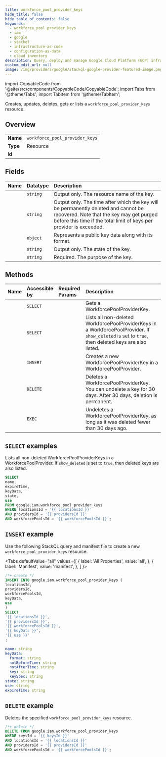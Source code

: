 ```yaml
---
title: workforce_pool_provider_keys
hide_title: false
hide_table_of_contents: false
keywords:
  - workforce_pool_provider_keys
  - iam
  - google
  - stackql
  - infrastructure-as-code
  - configuration-as-data
  - cloud inventory
description: Query, deploy and manage Google Cloud Platform (GCP) infrastructure and resources using SQL
custom_edit_url: null
image: /img/providers/google/stackql-google-provider-featured-image.png
---
```


import CopyableCode from '@site/src/components/CopyableCode/CopyableCode';
import Tabs from '@theme/Tabs';
import TabItem from '@theme/TabItem';

Creates, updates, deletes, gets or lists a <code>workforce_pool_provider_keys</code> resource.

## Overview
<table><tbody>
<tr><td><b>Name</b></td><td><code>workforce_pool_provider_keys</code></td></tr>
<tr><td><b>Type</b></td><td>Resource</td></tr>
<tr><td><b>Id</b></td><td><CopyableCode code="google.iam.workforce_pool_provider_keys" /></td></tr>
</tbody></table>

## Fields
| Name | Datatype | Description |
|:-----|:---------|:------------|
| <CopyableCode code="name" /> | `string` | Output only. The resource name of the key. |
| <CopyableCode code="expireTime" /> | `string` | Output only. The time after which the key will be permanently deleted and cannot be recovered. Note that the key may get purged before this time if the total limit of keys per provider is exceeded. |
| <CopyableCode code="keyData" /> | `object` | Represents a public key data along with its format. |
| <CopyableCode code="state" /> | `string` | Output only. The state of the key. |
| <CopyableCode code="use" /> | `string` | Required. The purpose of the key. |

## Methods
| Name | Accessible by | Required Params | Description |
|:-----|:--------------|:----------------|:------------|
| <CopyableCode code="get" /> | `SELECT` | <CopyableCode code="keysId, locationsId, providersId, workforcePoolsId" /> | Gets a WorkforcePoolProviderKey. |
| <CopyableCode code="list" /> | `SELECT` | <CopyableCode code="locationsId, providersId, workforcePoolsId" /> | Lists all non-deleted WorkforcePoolProviderKeys in a WorkforcePoolProvider. If `show_deleted` is set to `true`, then deleted keys are also listed. |
| <CopyableCode code="create" /> | `INSERT` | <CopyableCode code="locationsId, providersId, workforcePoolsId" /> | Creates a new WorkforcePoolProviderKey in a WorkforcePoolProvider. |
| <CopyableCode code="delete" /> | `DELETE` | <CopyableCode code="keysId, locationsId, providersId, workforcePoolsId" /> | Deletes a WorkforcePoolProviderKey. You can undelete a key for 30 days. After 30 days, deletion is permanent. |
| <CopyableCode code="undelete" /> | `EXEC` | <CopyableCode code="keysId, locationsId, providersId, workforcePoolsId" /> | Undeletes a WorkforcePoolProviderKey, as long as it was deleted fewer than 30 days ago. |

## `SELECT` examples

Lists all non-deleted WorkforcePoolProviderKeys in a WorkforcePoolProvider. If `show_deleted` is set to `true`, then deleted keys are also listed.

```sql
SELECT
name,
expireTime,
keyData,
state,
use
FROM google.iam.workforce_pool_provider_keys
WHERE locationsId = '{{ locationsId }}'
AND providersId = '{{ providersId }}'
AND workforcePoolsId = '{{ workforcePoolsId }}'; 
```

## `INSERT` example

Use the following StackQL query and manifest file to create a new <code>workforce_pool_provider_keys</code> resource.

<Tabs
    defaultValue="all"
    values={[
        { label: 'All Properties', value: 'all', },
        { label: 'Manifest', value: 'manifest', },
    ]
}>
<TabItem value="all">

```sql
/*+ create */
INSERT INTO google.iam.workforce_pool_provider_keys (
locationsId,
providersId,
workforcePoolsId,
keyData,
use
)
SELECT 
'{{ locationsId }}',
'{{ providersId }}',
'{{ workforcePoolsId }}',
'{{ keyData }}',
'{{ use }}'
;
```
</TabItem>
<TabItem value="manifest">

```yaml
name: string
keyData:
  format: string
  notBeforeTime: string
  notAfterTime: string
  key: string
  keySpec: string
state: string
use: string
expireTime: string

```
</TabItem>
</Tabs>

## `DELETE` example

Deletes the specified <code>workforce_pool_provider_keys</code> resource.

```sql
/*+ delete */
DELETE FROM google.iam.workforce_pool_provider_keys
WHERE keysId = '{{ keysId }}'
AND locationsId = '{{ locationsId }}'
AND providersId = '{{ providersId }}'
AND workforcePoolsId = '{{ workforcePoolsId }}';
```
